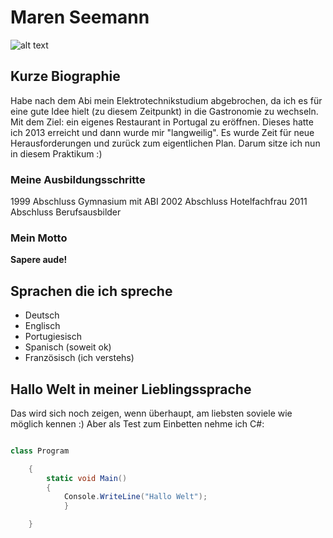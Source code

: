# Maren Seemann

![alt text](../img/katze.png)

## Kurze Biographie

Habe nach dem Abi mein Elektrotechnikstudium abgebrochen, da ich es für eine gute Idee hielt (zu diesem Zeitpunkt) in die Gastronomie zu wechseln.
Mit dem Ziel: ein eigenes Restaurant in Portugal zu eröffnen.
Dieses hatte ich 2013 erreicht und dann wurde mir "langweilig". 
Es wurde Zeit für neue Herausforderungen und zurück zum eigentlichen Plan.
Darum sitze ich nun in diesem Praktikum :)

### Meine Ausbildungsschritte

1999 Abschluss Gymnasium mit ABI
2002 Abschluss Hotelfachfrau 
2011 Abschluss Berufsausbilder 

### Mein Motto

<strong>Sapere aude!</strong> 


## Sprachen die ich spreche

- Deutsch
- Englisch
- Portugiesisch
- Spanisch (soweit ok)
- Französisch (ich verstehs)

## Hallo Welt in meiner Lieblingssprache

Das wird sich noch zeigen, wenn überhaupt, am liebsten soviele wie möglich kennen :) 
Aber als Test zum Einbetten nehme ich C#:


```C#

class Program

    {
        static void Main()
        {
            Console.WriteLine("Hallo Welt");
            }

    }


